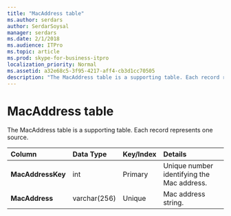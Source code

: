 ```yaml
---
title: "MacAddress table"
ms.author: serdars
author: SerdarSoysal
manager: serdars
ms.date: 2/1/2018
ms.audience: ITPro
ms.topic: article
ms.prod: skype-for-business-itpro
localization_priority: Normal
ms.assetid: a32e68c5-3f95-4217-aff4-cb3d1cc70505
description: "The MacAddress table is a supporting table. Each record represents one source."
---
```


# MacAddress table
 
The MacAddress table is a supporting table. Each record represents one source.
  
|**Column**|**Data Type**|**Key/Index**|**Details**|
|:-----|:-----|:-----|:-----|
|**MacAddressKey** <br/> |int  <br/> |Primary  <br/> |Unique number identifying the Mac address.  <br/> |
|**MacAddress** <br/> |varchar(256)  <br/> |Unique  <br/> |Mac address string.  <br/> |
   

